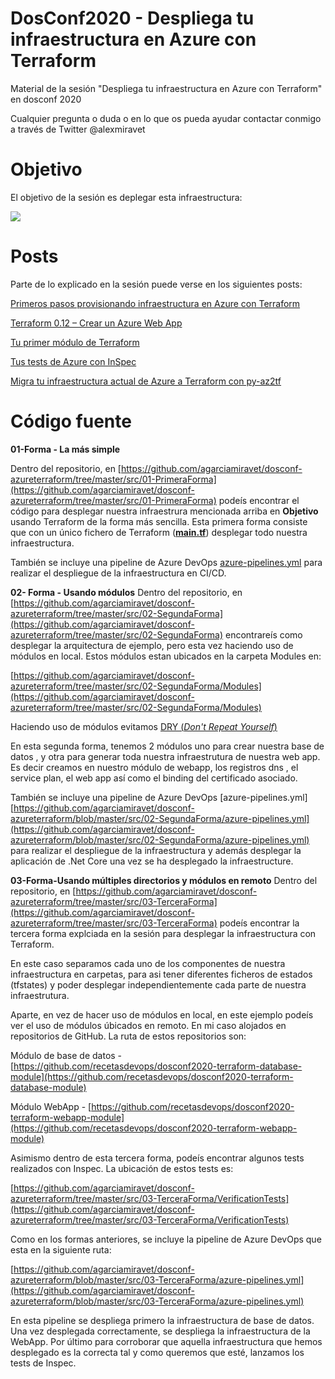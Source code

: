 # DosConf2020 - Despliega tu infraestructura en Azure con Terraform

Material de la sesión "Despliega tu infraestructura en Azure con Terraform"  en dosconf 2020

Cualquier pregunta o duda o en lo que os pueda ayudar contactar conmigo a través de Twitter @alexmiravet

# Objetivo

El objetivo de la sesión  es deplegar esta infraestructura:

![](https://i.ibb.co/0B9vw7h/Arquitecture.png)

# Posts

Parte de lo explicado en la sesión  puede verse en los siguientes  posts:

[Primeros pasos provisionando infraestructura en Azure con Terraform](https://recetasdevops.com/primeros-pasos-provisionando-infraestructura-en-azure-con-terraform/)

[ Terraform 0.12 – Crear un Azure Web App](https://recetasdevops.com/terraform-0-12-crear-un-azure-web-app/)

[ Tu primer módulo de Terraform](https://recetasdevops.com/tu-primer-modulo-de-terraform/)

[ Tus tests de Azure con InSpec](https://recetasdevops.com/tus-tests-de-azure-con-inspec/)

[ Migra tu infraestructura actual de Azure a Terraform con py-az2tf](https://recetasdevops.com/migra-tu-infraestructura-actual-de-azure-a-terraform-con-py-az2tf/)

# Código fuente 

**01-Forma - La más simple**

Dentro del repositorio, en [https://github.com/agarciamiravet/dosconf-azureterraform/tree/master/src/01-PrimeraForma](https://github.com/agarciamiravet/dosconf-azureterraform/tree/master/src/01-PrimeraForma) podeís encontrar el código para desplegar nuestra infraestrura mencionada arriba en **Objetivo** usando Terraform de la forma más sencilla.  Esta primera forma consiste que con un único fichero de Terraform ([**main.tf**](https://github.com/recetasdevops/dosconf2020-terraform-database-module/blob/master/main.tf))  desplegar todo nuestra infraestructura. 

También se incluye una pipeline de Azure DevOps  [azure-pipelines.yml](https://github.com/agarciamiravet/dosconf-azureterraform/blob/master/src/01-PrimeraForma/azure-pipelines.yml) para realizar el despliegue de la infraestructura en CI/CD.

**02- Forma - Usando módulos**
Dentro del repositorio, en [https://github.com/agarciamiravet/dosconf-azureterraform/tree/master/src/02-SegundaForma](https://github.com/agarciamiravet/dosconf-azureterraform/tree/master/src/02-SegundaForma)  encontrareís como desplegar la arquitectura de ejemplo, pero esta vez haciendo uso de módulos en local. Estos módulos estan ubicados en la carpeta Modules en:

[https://github.com/agarciamiravet/dosconf-azureterraform/tree/master/src/02-SegundaForma/Modules](https://github.com/agarciamiravet/dosconf-azureterraform/tree/master/src/02-SegundaForma/Modules)

Haciendo uso de módulos evitamos [DRY (_Don't Repeat Yourself_)](https://es.wikipedia.org/wiki/No_te_repitas) 

En esta segunda forma, tenemos 2 módulos uno para crear nuestra base de datos , y otra para generar toda nuestra infraestrutura de nuestra web app.  Es decir creamos en nuestro módulo de webapp, los registros dns , el service plan, el web app así como el binding del certificado asociado.

También se incluye una pipeline de Azure DevOps  [azure-pipelines.yml][https://github.com/agarciamiravet/dosconf-azureterraform/blob/master/src/02-SegundaForma/azure-pipelines.yml](https://github.com/agarciamiravet/dosconf-azureterraform/blob/master/src/02-SegundaForma/azure-pipelines.yml) para realizar el despliegue de la infraestructura y además desplegar la aplicación de .Net Core una vez se ha desplegado la infraestructure.

**03-Forma-Usando múltiples directorios y módulos en remoto**
Dentro del repositorio, en [https://github.com/agarciamiravet/dosconf-azureterraform/tree/master/src/03-TerceraForma](https://github.com/agarciamiravet/dosconf-azureterraform/tree/master/src/03-TerceraForma)  podeís encontrar la tercera forma explciada en la sesión  para desplegar la infraestructura con Terraform.

En este caso separamos cada uno de los componentes de nuestra infraestructura en carpetas, para asi tener diferentes ficheros de estados (tfstates) y poder desplegar independientemente cada parte de nuestra infraestrutura. 

Aparte, en vez de hacer uso de módulos en local, en este ejemplo podeís ver 
el uso de módulos úbicados en remoto. En mi caso alojados en repositorios de GitHub. La ruta de estos repositorios son:

Módulo de base de datos  - [https://github.com/recetasdevops/dosconf2020-terraform-database-module](https://github.com/recetasdevops/dosconf2020-terraform-database-module)

Módulo WebApp - [https://github.com/recetasdevops/dosconf2020-terraform-webapp-module](https://github.com/recetasdevops/dosconf2020-terraform-webapp-module)


Asimismo dentro de esta tercera forma, podeís encontrar algunos tests realizados con Inspec.  La ubicación de estos tests es:

[https://github.com/agarciamiravet/dosconf-azureterraform/tree/master/src/03-TerceraForma/VerificationTests](https://github.com/agarciamiravet/dosconf-azureterraform/tree/master/src/03-TerceraForma/VerificationTests)


Como en los formas anteriores, se incluye la pipeline de Azure DevOps que esta en la siguiente ruta:

[https://github.com/agarciamiravet/dosconf-azureterraform/blob/master/src/03-TerceraForma/azure-pipelines.yml](https://github.com/agarciamiravet/dosconf-azureterraform/blob/master/src/03-TerceraForma/azure-pipelines.yml)


En esta pipeline se despliega primero la infraestructura de base de datos. Una vez desplegada correctamente, se despliega la infraestructura de la WebApp. Por último para corroborar que aquella infraestructura que hemos desplegado es la correcta tal y como queremos que esté, lanzamos los tests de Inspec.
